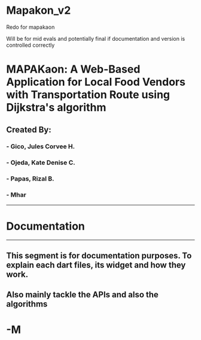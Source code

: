 # Mapakon_v2

Redo for mapakaon

Will be for mid evals and potentially final if documentation and version is controlled correctly

# MAPAKaon: A Web-Based Application for Local Food Vendors with Transportation Route using Dijkstra's algorithm

## Created By:
### - Gico, Jules Corvee H.
### - Ojeda, Kate Denise C.
### - Papas, Rizal B.
### - Mhar
---
# Documentation 
---
## This segment is for documentation purposes. To explain each dart files, its widget and how they work.
## Also mainly tackle the APIs and also the algorithms
# -M
